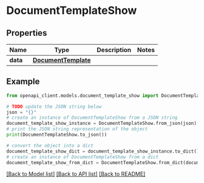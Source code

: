 # DocumentTemplateShow


## Properties

Name | Type | Description | Notes
------------ | ------------- | ------------- | -------------
**data** | [**DocumentTemplate**](DocumentTemplate.md) |  | 

## Example

```python
from openapi_client.models.document_template_show import DocumentTemplateShow

# TODO update the JSON string below
json = "{}"
# create an instance of DocumentTemplateShow from a JSON string
document_template_show_instance = DocumentTemplateShow.from_json(json)
# print the JSON string representation of the object
print(DocumentTemplateShow.to_json())

# convert the object into a dict
document_template_show_dict = document_template_show_instance.to_dict()
# create an instance of DocumentTemplateShow from a dict
document_template_show_from_dict = DocumentTemplateShow.from_dict(document_template_show_dict)
```
[[Back to Model list]](../README.md#documentation-for-models) [[Back to API list]](../README.md#documentation-for-api-endpoints) [[Back to README]](../README.md)


